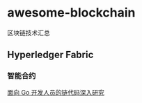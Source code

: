# awesome-blockchain
区块链技术汇总

## Hyperledger Fabric
### 智能合约
[面向 Go 开发人员的链代码深入研究](https://www.ibm.com/developerworks/cn/cloud/library/cl-ibm-blockchain-chaincode-development-using-golang/index.html)
